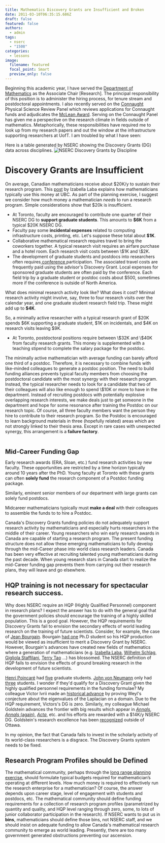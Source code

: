 ```yaml
---
title: Mathematics Discovery Grants are Insufficient and Broken
date: 2011-03-10T06:35:15.686Z
draft: false
featured: false
authors:
  - admin
tags:
  - nserc
  - "1508"
categories:
  - lessons
image:
  filename: featured
  focal_point: Smart
  preview_only: false
---
```



Beginning this academic year, I have served the <a href="http://www.math.toronto.edu">Department of Mathematics</a> as the Associate Chair [Research]. 
The principal responsibility of this position is to administer the hiring process, for tenure stream and postdoctoral appointments. I also recently served on the <a href="http://www.research.utoronto.ca/investment/u-of-t-connaught-funding/">Connaught</a> Physical Science Review Panel which reviews applications for Connaught funds and adjudicates the <a href="http://www.research.utoronto.ca/for-researchers-administrators/funding-sources/funding-opps/?showopp=716">McLean Award</a>. 
Serving on the Connaught Panel has given me a perspective on the research climate in fields outside of mathematics. 
Metaphorically, these responsibilities have required me to look up from my research papers and out the window at the infrastructure supporting researchers at UofT. I am troubled by what I have seen:

Here is a table generated by NSERC showing the Discovery Grants (DG) data across disciplines.  <img src="http://www.math.toronto.edu/colliand/images/DiscoveryGrantResults2009.png" alt="NSERC Discovery Grants by Discipline" />
<h1>Discovery Grants are Insufficient</h1>
On average, Canadian mathematicians receive about $20K/y to sustain their research program. This <a href="http://ilaba.wordpress.com/2008/09/07/nserc-discovery-grants-how-we-spend-the-money/">post</a> by Izabella Laba explains how mathematicians typically use this money at UBC. As part of the planning exercise, I suggest we consider how much money a mathematician <em>needs</em> to run a research program. Simple considerations show that $20k is insufficient.
<ul>
	<li>At Toronto, faculty are encouraged to contribute one quarter of their NSERC DG to <strong>support graduate students</strong>.  This amounts to <strong>$6K</strong> from a typical $20K NSERC DG.</li>
	<li>Faculty pay some <strong>incidental expenses</strong> related to computing infrastructure costs, printing, etc. Let's suppose these total about <strong>$1K</strong>.</li>
	<li>Collaborative mathematical research requires travel to bring the coworkers together.  A typical research visit requires an airfare purchase and a hotel room. Each research visit costs between \$1K and \$2K.</li>
	<li>The development of graduate students and postdocs into researchers often requires<a href="http://www.dma.unina.it/hamiltonianPDE/"> conference </a>participation. The associated travel costs are frequently paid using the advisor's Discovery Grant. Local expenses for sponsored graduate students are often paid by the conference. Each field trip by a graduate student or postdoc costs about $500, sometimes more if the conference is outside of North America.</li>
</ul>
What does minimal research activity look like? What does it cost? Minimal research activity might involve, say, three to four  research visits over the calendar  year, and one graduate student research field trip. These might add up to <strong>$4K</strong>.

So, a minimally active researcher with a typical research grant of  \$20K spends \$6K supporting a graduate student, \$1K on incidentals, and \$4K on research visits leaving $9K.
<ul>
	<li>At Toronto, postdoctoral positions require between \$32K and \$40K from faculty research grants. This money is supplemented with a teaching stipend to complete the salary package for the postdoc.</li>
</ul>
The minimally active mathematician with average funding can barely afford one third of a postdoc. Therefore, it is necessary to combine funds with like-minded colleagues to generate a postdoc position. The need to build funding alliances prevents typical faculty members from choosing the postdoctoral candidate with the most synergy with their research program. Instead, the typical researcher needs to look for a candidate that two of their colleagues will also like enough to spend \$10K or more to have in the department. Instead of recruiting postdocs with potentially explosive overlapping research interests, we make deals just to get someone in the department and hope for some resonance after training the Postdoc on our research topic. Of course, all three faculty members want the person they hire to contribute to their research program. So the Postdoc is encouraged to learn background materials in three (hopefully related) areas which are not strongly linked to their thesis area. Except in rare cases with unexpected synergy, this arrangement is a <strong>failure factory</strong>.

&nbsp;

<span style="font-size: 20px;font-weight: bold">Mid-Career Funding Gap</span>

Early research awards (ERA, Sloan, etc.) fund research activities by new faculty. These opportunities are restricted by a time horizon typically around 10 years after the PhD. Young faculty at Toronto with these grants can often <strong>solely fund</strong> the research component of a Postdoc funding package.

Similarly, eminent senior members of our department with large grants can solely fund postdocs.

Midcareer mathematicians typically must <strong>make a deal </strong>with their colleagues to assemble the funds to to hire a Postdoc.

Canada's Discovery Grants funding policies do not adequately support research activity by mathematicians and especially hurts researchers in the middle of their career. Young researchers who win early research awards in Canada are capable of starting a research program. The present funding structure does not allow these emerging mathematicians to fully develop through the mid-Career phase into world class research leaders. Canada has been very effective at recruiting talented young mathematicians during the past decade. When young research stars in Canada start to realize the mid-Career funding gap prevents them from carrying out their research plans, they will leave and go elsewhere.
<h2>HQP training is not necessary for spectacular research success.</h2>
Why does NSERC require an HQP (Highly Qualified Personnel) component in research plans? I expect the answer has to do with the general goal that the government policies should encourage the training of a highly skilled population. This is a good goal. However, the HQP requirements for Discovery Grants fail to envision the secondary effects of world leading research on the training of future scientists. Consider, for example, the case of <a href="http://www.math.ias.edu/people/faculty/bourgain">Jean Bourgain</a>. Bourgain <a href="http://genealogy.math.ndsu.nodak.edu/id.php?id=63054">had one</a> Ph.D student so his HQP production would be viewed as insufficient to merit a Discovery Grant by NSERC. However, Bourgain's advances have created new fields of mathematics where a generation of mathematicians (e.g. <a href="http://www.math.ubc.ca/~ilaba/">Izabella Laba</a>, <a href="http://www.math.uchicago.edu/~schlag/">Wilhelm Schlag</a>, <a href="http://www-math.mit.edu/~gigliola/">Gigliola Staffilani</a>, <a href="http://www.math.ucla.edu/~tao/">Terry Tao</a> ...) has  blossomed. The NSERC definition of HQP fails to envision the effects of ground breaking research in the development of future scientists.

<a href="http://en.wikipedia.org/wiki/Henri_Poincar%C3%A9">Henri Poincaré</a> had <a href="http://genealogy.math.ndsu.nodak.edu/id.php?id=34227">five</a> graduate students. <a href="http://en.wikipedia.org/wiki/John_von_Neumann">John von Neumann</a> only had <a href="http://genealogy.math.ndsu.nodak.edu/id.php?id=53213">three</a> students. I wonder if they'd qualify for a Discovery Grant given the highly qualified personnel  requirements in the funding formulae?  My colleague Victor Ivrii made an <a href="http://en.wikipedia.org/wiki/Hearing_the_shape_of_a_drum#Weyl.27s_formula">historical advance</a> by proving Weyl's conjecture about the eigenvalues of the Laplacian on a domain. Due to the HQP requirement, Victors's DG is zero. Similarly, my colleague Michael Goldstein advances the frontier with big results which appear in <a href="http://www.ams.org/mathscinet/search/publdoc.html?pg1=IID&amp;s1=674385&amp;vfpref=html&amp;r=1&amp;mx-pid=2753606"><em>Annals</em></a>, <a href="http://www.ams.org/mathscinet/search/publdoc.html?pg1=IID&amp;s1=674385&amp;vfpref=html&amp;r=8&amp;mx-pid=1815703"><em>Annals</em> (again)</a>, <a href="http://www.ams.org/mathscinet/search/publdoc.html?pg1=IID&amp;s1=674385&amp;vfpref=html&amp;r=5&amp;mx-pid=1947458"><em>Acta</em></a>, etc. and his efforts are rewarded with a \$14K/y NSERC DG. Goldstein's research excellence has been <a href="http://webapps.utsc.utoronto.ca/ose/story.php?id=532">recognized</a> outside of Ottawa.

In my opinion, the fact that Canada fails to invest in the scholarly activity of its world-class researchers is a disgrace. The Discovery Grants system needs to be fixed.
<h2>Research Program Profiles  should be Defined</h2>
The mathematical community, perhaps through the <a href="http://longrangeplan.ca/">long range planning exercise</a>, should formulate typical budgets required for mathematician’s operating at different levels. How much money is required to effectively run the research enterprise for a mathematician? Of course, the answer depends upon career stage, level of engagement with students and postdocs, etc. The mathematical community should define funding requirements for a collection of research program profiles (parametrized by quantity and quality, and HQP level ranging through zero, some, to lots of junior collaborator participation in the research). If NSERC wants to put us in <strong>bins</strong>, mathematicians should define those bins, not NSERC staff, and we should insist on adequate funding to allow Canada's mathematical research community to emerge as world leading. Presently, there are too many government generated obstructions preventing our ascension.